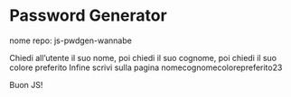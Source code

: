 # Password Generator

nome repo: js-pwdgen-wannabe

Chiedi all’utente il suo nome,
poi chiedi il suo cognome,
poi chiedi il suo colore preferito
Infine scrivi sulla pagina nomecognomecolorepreferito23

Buon JS!